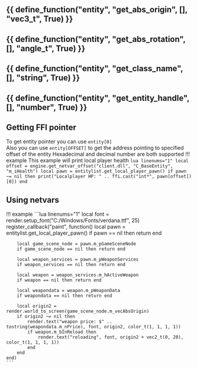 {{ define_function("entity", "get_abs_origin", [], "vec3_t", True) }}
---
{{ define_function("entity", "get_abs_rotation", [], "angle_t", True) }}
---
{{ define_function("entity", "get_class_name", [], "string", True) }}
---
{{ define_function("entity", "get_entity_handle", [], "number", True) }}
---

## Getting FFI pointer
To get entity pointer you can use `entity[0]`  
Also you can use `entity[OFFSET]` to get the address pointing to specified offset of the entity
Hexadecimal and decimal number are both supported
!!! example
    This example will print local player health
    ```lua linenums="1"
    local offset = engine.get_netvar_offset("client.dll", "C_BaseEntity", "m_iHealth")
    local pawn = entitylist.get_local_player_pawn()
    if pawn ~= nil then
        print("Localplayer HP: " .. ffi.cast("int*", pawn[offset])[0])
    end
    ```

## Using netvars
!!! example
	```lua linenums="1"
	local font = render.setup_font("C:/Windows/Fonts/verdana.ttf", 25)
	register_callback("paint", function()
		local pawn = entitylist.get_local_player_pawn()
		if pawn == nil then return end

		local game_scene_node = pawn.m_pGameSceneNode
		if game_scene_node == nil then return end

		local weapon_services = pawn.m_pWeaponServices
		if weapon_services == nil then return end

		local weapon = weapon_services.m_hActiveWeapon
		if weapon == nil then return end

		local weapondata = weapon.m_pWeaponData
		if weapondata == nil then return end

		local origin2 = render.world_to_screen(game_scene_node.m_vecAbsOrigin)
		if origin2 ~= nil then
			render.text("weapon price: $" .. tostring(weapondata.m_nPrice), font, origin2, color_t(1, 1, 1, 1))
			if weapon.m_bInReload then
				render.text("reloading", font, origin2 + vec2_t(0, 20), color_t(1, 1, 1, 1))
			end
		end
	end)
	```